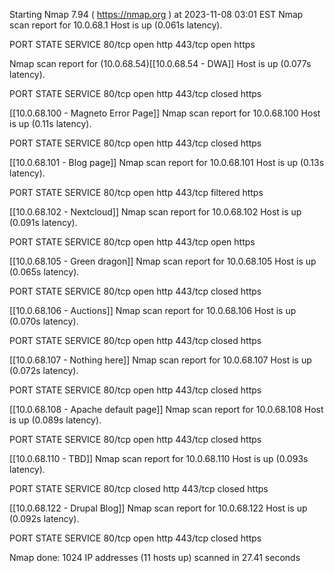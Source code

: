 Starting Nmap 7.94 ( https://nmap.org ) at 2023-11-08 03:01 EST
Nmap scan report for 10.0.68.1
Host is up (0.061s latency).

PORT    STATE SERVICE
80/tcp  open  http
443/tcp open  https

Nmap scan report for (10.0.68.54)[[10.0.68.54 - DWA]]
Host is up (0.077s latency).

PORT    STATE  SERVICE
80/tcp  open   http
443/tcp closed https

[[10.0.68.100 - Magneto Error Page]]
Nmap scan report for 10.0.68.100
Host is up (0.11s latency).

PORT    STATE  SERVICE
80/tcp  open   http
443/tcp closed https

[[10.0.68.101 - Blog page]]
Nmap scan report for 10.0.68.101
Host is up (0.13s latency).

PORT    STATE    SERVICE
80/tcp  open     http
443/tcp filtered https

[[10.0.68.102 - Nextcloud]]
Nmap scan report for 10.0.68.102
Host is up (0.091s latency).

PORT    STATE SERVICE
80/tcp  open  http
443/tcp open  https

[[10.0.68.105 - Green dragon]]
Nmap scan report for 10.0.68.105
Host is up (0.065s latency).

PORT    STATE  SERVICE
80/tcp  open   http
443/tcp closed https

[[10.0.68.106 - Auctions]]
Nmap scan report for 10.0.68.106
Host is up (0.070s latency).

PORT    STATE  SERVICE
80/tcp  open   http
443/tcp closed https

[[10.0.68.107 - Nothing here]]
Nmap scan report for 10.0.68.107
Host is up (0.072s latency).

PORT    STATE  SERVICE
80/tcp  open   http
443/tcp closed https

[[10.0.68.108 - Apache default page]]
Nmap scan report for 10.0.68.108
Host is up (0.089s latency).

PORT    STATE  SERVICE
80/tcp  open   http
443/tcp closed https

[[10.0.68.110 - TBD]]
Nmap scan report for 10.0.68.110
Host is up (0.093s latency).

PORT    STATE  SERVICE
80/tcp  closed http
443/tcp closed https

[[10.0.68.122 - Drupal Blog]]
Nmap scan report for 10.0.68.122
Host is up (0.092s latency).

PORT    STATE  SERVICE
80/tcp  open   http
443/tcp closed https

Nmap done: 1024 IP addresses (11 hosts up) scanned in 27.41 seconds


